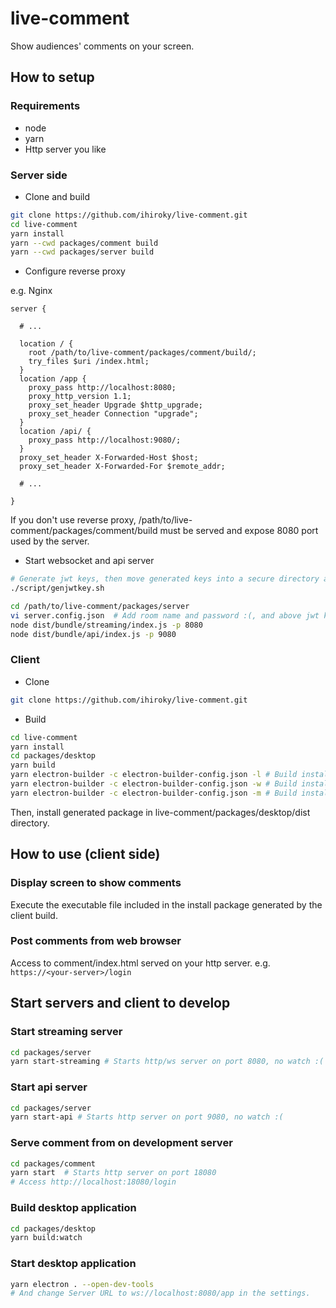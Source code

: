 # live-comment

Show audiences' comments on your screen.

## How to setup

### Requirements

- node
- yarn
- Http server you like

### Server side

- Clone and build

```bash
git clone https://github.com/ihiroky/live-comment.git
cd live-comment
yarn install
yarn --cwd packages/comment build
yarn --cwd packages/server build
```

- Configure reverse proxy

e.g. Nginx
```
server {

  # ...

  location / {
    root /path/to/live-comment/packages/comment/build/;
    try_files $uri /index.html;
  }
  location /app {
    proxy_pass http://localhost:8080;
    proxy_http_version 1.1;
    proxy_set_header Upgrade $http_upgrade;
    proxy_set_header Connection "upgrade";
  }
  location /api/ {
    proxy_pass http://localhost:9080/;
  }
  proxy_set_header X-Forwarded-Host $host;
  proxy_set_header X-Forwarded-For $remote_addr;

  # ...

}
```

If you don't use reverse proxy, /path/to/live-comment/packages/comment/build must be served and expose 8080 port used by the server.

- Start websocket and api server

```bash
# Generate jwt keys, then move generated keys into a secure directory and write their path in server.config.json
./script/genjwtkey.sh

cd /path/to/live-comment/packages/server
vi server.config.json  # Add room name and password :(, and above jwt key path.
node dist/bundle/streaming/index.js -p 8080
node dist/bundle/api/index.js -p 9080
```

### Client

- Clone
```bash
git clone https://github.com/ihiroky/live-comment.git
```

- Build
```bash
cd live-comment
yarn install
cd packages/desktop
yarn build
yarn electron-builder -c electron-builder-config.json -l # Build install package for Linux
yarn electron-builder -c electron-builder-config.json -w # Build install package for Windows
yarn electron-builder -c electron-builder-config.json -m # Build install package for Mac
```

Then, install generated package in live-comment/packages/desktop/dist directory.

## How to use (client side)

### Display screen to show comments

Execute the executable file included in the install package generated by the client build.

### Post comments from web browser

Access to comment/index.html served on your http server. e.g. `https://<your-server>/login`


## Start servers and client to develop

### Start streaming server
```bash
cd packages/server
yarn start-streaming # Starts http/ws server on port 8080, no watch :(
```

### Start api server
```bash
cd packages/server
yarn start-api # Starts http server on port 9080, no watch :(
```

### Serve comment from on development server
```bash
cd packages/comment
yarn start  # Starts http server on port 18080
# Access http://localhost:18080/login
```

### Build desktop application
```bash
cd packages/desktop
yarn build:watch
```

### Start desktop application
```bash
yarn electron . --open-dev-tools
# And change Server URL to ws://localhost:8080/app in the settings.
```
